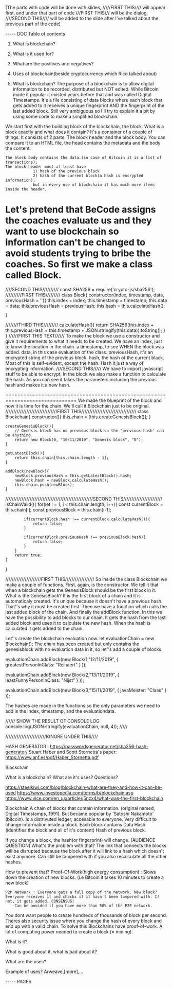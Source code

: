 (The parts with code will be done with slides, /////FIRST THIS//// will appear first, and under that part of code ///FIRST THIS/// will be the dialog,
////SECOND THIS//// will be added to the slide after I've talked about the previous part of the code)



----- DOC
Table of contents

1. What is blockchain?
2. What is it used for?
3. What are the positives and negatives?
4. Uses of blockchain(beside cryptocurrency which Rico talked about)


1. What is blockchain?
The purpose of a blockchain is to allow digital information to be recorded, distributed but NOT edited.
While Bitcoin made it popular it existed years before that and was called Digital Timestamps.
It's a file consisting of data blocks where each block that gets added to it receives a unique fingerprint AND the fingerprint of the last added block. 
Still very ambiguous so I'll try to explain it a bit by using some code to make a simplified blockchain.

We start first with the building block of the blockchain, the block. What is a block exactly and what does it contain? It's a container of a couple of things. 
It consists of 2 parts. The block header and the block body. 
	You can compare it to an HTML file, the head contains the metadata and the body the content.

	The block body contains the data.(in case of Bitcoin it is a list of transactions);
	The block header must at least have 
				1) hash of the previous block
				2) hash of the current block(a hash is encrypted information);
				but in every use of blockchain it has much more items inside the header.

Let's pretend that BeCode assigns the coaches evaluate us and they want to use blockchain so information can't be changed to avoid students trying to bribe the coaches. So first we make a class called Block.
============================================================================
////SECOND THIS//////////
const SHA256 = require('crypto-js/sha256');
//////////FIRST THIS/////////
class Block{
    constructor(index, timestamp, data, previousHash = ''){
        this.index = index;
        this.timestamp = timestamp;
        this.data = data;
        this.previousHash = previousHash;
        this.hash = this.calculateHash();

    }
////////THIRD THIS/////////
    calculateHash(){
        return SHA256(this.index + this.previousHash + this.timestamp + JSON.stringify(this.data)).toString();
    }
}
//////FIRST THIS TEXT//////
To make the block we use a constructor and give it requirements to what it needs to be created.
We have 	an index, just to know the location in the chain.
		a timestamp, to see WHEN the block was added.
		data, in this case evaluation of the class.
		previousHash, it's an encrypted string of the previous block.
		hash, the hash of the current black.
Most of this is self-evident, except the hash. Hash it just a way of encrypting information.
////SECOND THIS/////
We have to import javascript stuff to be able to encrypt. 
In the block we also make a function to calculate the hash. As you can see it takes the parameters including the previous hash and makes it a new hash.

==============================================================================
We made the blueprint of the block and now it is time for the chain. We'll call it Blockchain just to be original.
////////////////////////////////FIRST THIS//////////////////////////////////
class Blockchain{
    constructor(){
        this.chain = [this.createGenesisBlock()];
    }

    createGenesisBlock(){
        // Genesis block has no previous block so the 'previous hash' can be anything
        return new Block(0, "10/11/2019", "Genesis block", "0");
    }

    getLatestBlock(){
        return this.chain[this.chain.length - 1];
    }

    addBlock(newBlock){
        newBlock.previousHash = this.getLatestBlock().hash;
        newBlock.hash = newBlock.calculateHash();
        this.chain.push(newBlock);
    }
//////////////////////////////////////////////////////SECOND THIS////////////////////////
    isChainValid(){
        for(let i = 1; i < this.chain.length; i++){
            const currentBlock = this.chain[i];
            const previousBlock = this.chain[i-1];

            if(currentBlock.hash !== currentBlock.calculateHash()){
                return false;
            }

            if(currentBlock.previousHash !== previousBlock.hash){
                return false;
            }
        }
        return true;
    }
}

//////////////////////FIRST THIS//////////////////
So inside the class Blockchain we make a couple of functions.
First, again, is the constructor. We tell it that when a blockchain gets the GenesisBlock should be the first block in it.
What is the GenesisBlock? It is the first block of a chain and it is automaticaly created. It's unique because it doesn't have a previous hash. That''s why it must be created first. 
Then we have a function which calls the last added block of the chain.
And finally the addBlock function. In this we have the possibility to add blocks to our chain.
It gets the hash from the last added block and uses it to calculate the new hash. When the hash is calculated it gets added to the chain.

Let''s create the blockchain evaluation now.
	let evaluationChain = new Blockchain();
The chain has been created but only contains the genesisblock with no evaluation data in it, so let''s add a couple of blocks.

evaluationChain.addBlock(new Block(1,"12/11/2019", { greatestPersonInClass: "Reinaert" } ));

evaluationChain.addBlock(new Block(2,"13/11/2019", { leastFunnyPersonInClass: "Nijst" } ));

evaluationChain.addBlock(new Block(3,"15/11/2019", { javaMeister: "Claas"  } ));

The hashes are made in the functions so the only parameters we need to add is the index, timestamp, and the evaluationdata.

////// SHOW THE RESULT OF CONSOLE LOG 
console.log(JSON.stringify(evaluationChain, null, 4));
/////



/////////////////////////IGNORE UNDER THIS////






























HASH GENERATOR : https://passwordsgenerator.net/sha256-hash-generator/
Stuart Haber and Scott Stornetta's paper: https://www.anf.es/pdf/Haber_Stornetta.pdf





Blockchain

What is a blockchain?
What are it's uses?
Questions?

https://steelkiwi.com/blog/blockchain-what-are-they-and-how-it-can-be-used
https://www.investopedia.com/terms/b/blockchain.asp
https://www.vice.com/en_us/article/j5nzx4/what-was-the-first-blockchain

Blockchain
A chain of blocks that contain information. 
(original named, Digital Timestamps, 1991). But became popular by 'Satoshi Nakamoto' (bitcoin).
Is a distrivuted ledger, accesable to everyone. Very difficult to change information inside a block.
Each block contains
Data
Hash (identifies the block and all of it's content)
Hash of previous block.

If you change a block, the hash(or fingerprint) will change.
[AUDIENCE QUESTION] What's the problem with that?
The link that connects the blocks will be disrupted because the block after it will link to a hash which doesn't exist anymore.
Can still be tampered with if you also recalculate all the other hashes.

How to prevent that?
	Proof-Of-Work(high energy consumption) : Slows down the creation of new blocks. (i.e Bitcoin it takes 10 minutes to create a new block)

	P2P Network : Everyone gets a full copy of the network. New block? Everyone receives it and checks if it hasn't been tampered with. If not, it gets added. CONSENSUS!
		Can be avoided if you have more than 50% of the P2P network.
		

You dont want people to create hundreds of thousands of block per second. Theres also security issue where you change the hash of every block and end up with a valid chain.
To solve this Blockchains have proof-of-work. A lot of computing power needed to create a block (= mining).



What is it?

What is good about it, what is bad about it?

What are the uses?

Example of uses?
Arweave,[more],...



























----- PAGES


